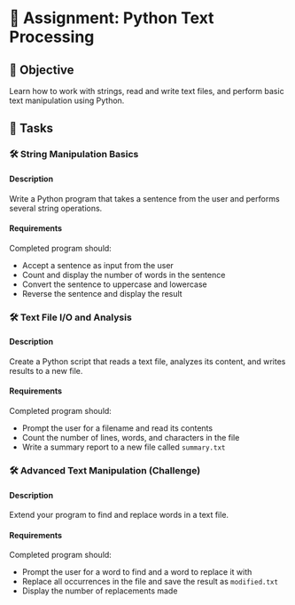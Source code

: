 # 📘 Assignment: Python Text Processing

## 🎯 Objective

Learn how to work with strings, read and write text files, and perform basic text manipulation using Python.

## 📝 Tasks

### 🛠️ String Manipulation Basics

#### Description
Write a Python program that takes a sentence from the user and performs several string operations.

#### Requirements
Completed program should:

- Accept a sentence as input from the user
- Count and display the number of words in the sentence
- Convert the sentence to uppercase and lowercase
- Reverse the sentence and display the result


### 🛠️ Text File I/O and Analysis

#### Description
Create a Python script that reads a text file, analyzes its content, and writes results to a new file.

#### Requirements
Completed program should:

- Prompt the user for a filename and read its contents
- Count the number of lines, words, and characters in the file
- Write a summary report to a new file called `summary.txt`


### 🛠️ Advanced Text Manipulation (Challenge)

#### Description
Extend your program to find and replace words in a text file.

#### Requirements
Completed program should:

- Prompt the user for a word to find and a word to replace it with
- Replace all occurrences in the file and save the result as `modified.txt`
- Display the number of replacements made
